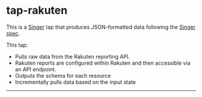 # tap-rakuten

This is a [Singer](https://singer.io) tap that produces JSON-formatted data
following the [Singer
spec](https://github.com/singer-io/getting-started/blob/master/SPEC.md).

This tap:

- Pulls raw data from the Rakuten reporting API.
- Rakuten reports are configured within Rakuten and then accessible via an API endpoint.
- Outputs the schema for each resource
- Incrementally pulls data based on the input state

---
